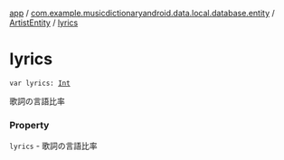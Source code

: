 [app](../../index.md) / [com.example.musicdictionaryandroid.data.local.database.entity](../index.md) / [ArtistEntity](index.md) / [lyrics](./lyrics.md)

# lyrics

`var lyrics: `[`Int`](https://kotlinlang.org/api/latest/jvm/stdlib/kotlin/-int/index.html)

歌詞の言語比率

### Property

`lyrics` - 歌詞の言語比率